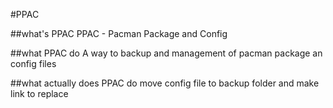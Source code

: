 #PPAC

##what's PPAC
PPAC - Pacman Package and Config

##what PPAC do
A way to backup and management of pacman package an config files

##what actually does PPAC do
move config file to backup folder and make link to replace
